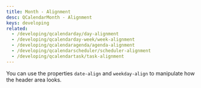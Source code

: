 ```yaml
---
title: Month - Alignment
desc: QCalendarMonth - Alignment
keys: developing
related:
  - /developing/qcalendarday/day-alignment
  - /developing/qcalendarday-week/week-alignment
  - /developing/qcalendaragenda/agenda-alignment
  - /developing/qcalendarscheduler/scheduler-alignment
  - /developing/qcalendartask/task-alignment
---
```

You can use the properties `date-align` and `weekday-align` to manipulate how the header area looks.

<example-viewer
  title="Alignment"
  file="MonthAlignment"
  codepen-title="QCalendarMonth"
/>
